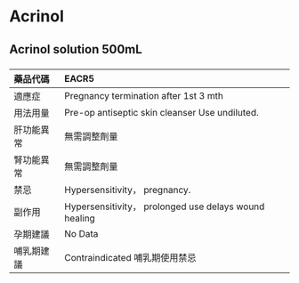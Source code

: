 # Acrinol

## Acrinol solution 500mL

##### 

| 藥品代碼   | EACR5                                                 |
|:-----------|:------------------------------------------------------|
| 適應症     | Pregnancy termination after 1st 3 mth                 |
| 用法用量   | Pre-op antiseptic skin cleanser Use undiluted.        |
| 肝功能異常 | 無需調整劑量                                          |
| 腎功能異常 | 無需調整劑量                                          |
| 禁忌       | Hypersensitivity， pregnancy.                         |
| 副作用     | Hypersensitivity， prolonged use delays wound healing |
| 孕期建議   | No Data                                               |
| 哺乳期建議 | Contraindicated 哺乳期使用禁忌                        |

